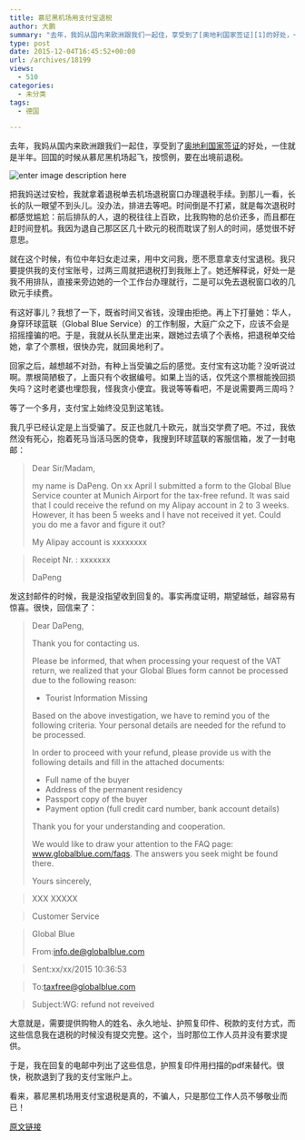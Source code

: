```yaml
---
title: 慕尼黑机场用支付宝退税
author: 大鹏
summary: "去年，我妈从国内来欧洲跟我们一起住，享受到了[奥地利国家签证][1]的好处，一住就是半年。回国的时候从慕尼黑机场起飞，按惯例，要在出境前退税。"
type: post
date: 2015-12-04T16:45:52+00:00
url: /archives/18199
views:
  - 510
categories:
  - 未分类
tags:
  - 德国

---
```

去年，我妈从国内来欧洲跟我们一起住，享受到了[奥地利国家签证][1]的好处，一住就是半年。回国的时候从慕尼黑机场起飞，按惯例，要在出境前退税。

![enter image description here][2]

把我妈送过安检，我就拿着退税单去机场退税窗口办理退税手续。到那儿一看，长长的队一眼望不到头儿。没办法，排进去等吧。时间倒是不打紧，就是每次退税时都感觉尴尬：前后排队的人，退的税往往上百欧，比我购物的总价还多，而且都在赶时间登机。我因为退自己那区区几十欧元的税而耽误了别人的时间，感觉很不好意思。

就在这个时候，有位中年妇女走过来，用中文问我，愿不愿意拿支付宝退税。我只要提供我的支付宝账号，过两三周就把退税打到我账上了。她还解释说，好处一是我不用排队，直接来旁边她的一个工作台办理就行，二是可以免去退税窗口收的几欧元手续费。

有这好事儿？我想了一下，既省时间又省钱，没理由拒绝。再上下打量她：华人，身穿环球蓝联（Global Blue Service）的工作制服，大庭广众之下，应该不会是招摇撞骗的吧。于是，我就从长队里走出来，跟她过去填了个表格，把退税单交给她，拿了个票根，很快办完，就回奥地利了。

回家之后，越想越不对劲，有种上当受骗之后的感觉。支付宝有这功能？没听说过啊。票根简陋极了，上面只有个收据编号。如果上当的话，仅凭这个票根能挽回损失吗？这时老婆也埋怨我，怪我贪小便宜。我说等等看吧，不是说需要两三周吗？

等了一个多月，支付宝上始终没见到这笔钱。

我几乎已经认定是上当受骗了。反正也就几十欧元，就当交学费了吧。不过，我依然没有死心，抱着死马当活马医的侥幸，我搜到环球蓝联的客服信箱，发了一封电邮：

> Dear Sir/Madam,
> 
> my name is DaPeng. On xx April I submitted a form to the Global Blue Service counter at Munich Airport for the tax-free refund. It was said that I could receive the refund on my Alipay account in 2 to 3 weeks. However, it has been 5 weeks and I have not received it yet. Could you do me a favor and figure it out?
> 
> My Alipay account is xxxxxxxx
    
> Receipt Nr. : xxxxxxx
> 
> DaPeng

发这封邮件的时候，我是没指望收到回复的。事实再度证明，期望越低，越容易有惊喜。很快，回信来了：

> Dear DaPeng,
> 
> Thank you for contacting us.
> 
> Please be informed, that when processing your request of the VAT return, we realized that your Global Blues form cannot be processed due to the following reason:
> 
>   * Tourist Information Missing
> 
> Based on the above investigation, we have to remind you of the following criteria. Your personal details are needed for the refund to be processed.
> 
> In order to proceed with your refund, please provide us with the following details and fill in the attached documents:
> 
>   * Full name of the buyer 
>   * Address of the permanent residency 
>   * Passport copy of the buyer
>   * Payment option (full credit card number, bank account details)
> 
> Thank you for your understanding and cooperation.
> 
> We would like to draw your attention to the FAQ page: www.globalblue.com/faqs. The answers you seek might be found there.
> 
> Yours sincerely,
    
> XXX XXXXX
    
> Customer Service
    
> Global Blue
> 
> From:info.de@globalblue.com
    
> Sent:xx/xx/2015 10:36:53
    
> To:taxfree@globalblue.com
    
> Subject:WG: refund not reveived

大意就是，需要提供购物人的姓名、永久地址、护照复印件、税款的支付方式，而这些信息我在退税的时候没有提交完整。这个，当时那位工作人员并没有要求提供。

于是，我在回复的电邮中列出了这些信息，护照复印件用扫描的pdf来替代。很快，税款退到了我的支付宝账户上。

看来，慕尼黑机场用支付宝退税是真的，不骗人，只是那位工作人员不够敬业而已！

 [1]: http://pzhao.org/archives/17697
 [2]: http://blog.kupibilet.ru/wp-content/uploads/2012/10/taxfree.jpg

[原文链接](http://dapengde.com/archives/18199)

